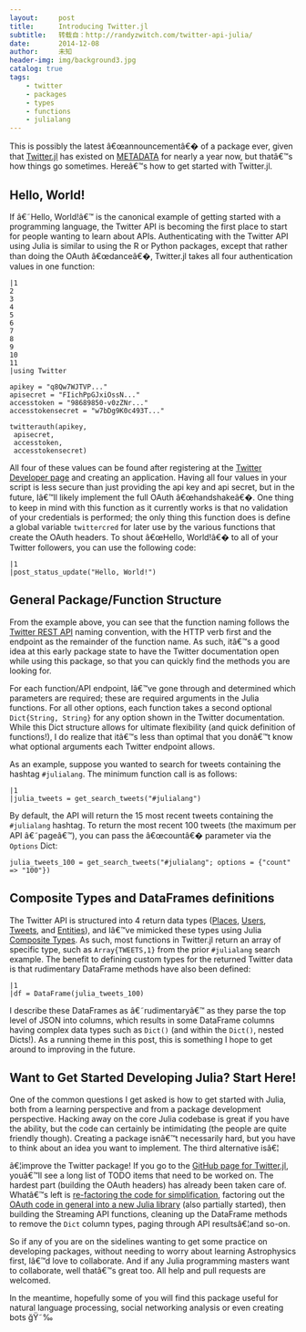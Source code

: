 ```yaml
---
layout:     post
title:      Introducing Twitter.jl
subtitle:   转载自：http://randyzwitch.com/twitter-api-julia/
date:       2014-12-08
author:     未知
header-img: img/background3.jpg
catalog: true
tags:
    - twitter
    - packages
    - types
    - functions
    - julialang
---
```


This is possibly the latest â€œannouncementâ€� of a package ever, given that [Twitter.jl](https://github.com/randyzwitch/Twitter.jl) has existed on [METADATA](https://github.com/JuliaLang/METADATA.jl) for nearly a year now, but thatâ€™s how things go sometimes. Hereâ€™s how to get started with Twitter.jl.

## Hello, World!

If â€˜Hello, World!â€™ is the canonical example of getting started with a programming language, the Twitter API is becoming the first place to start for people wanting to learn about APIs. Authenticating with the Twitter API using Julia is similar to using the R or Python packages, except that rather than doing the OAuth â€œdanceâ€�, Twitter.jl takes all four authentication values in one function:

```
|1
2
3
4
5
6
7
8
9
10
11
|using Twitter

apikey = "q8Qw7WJTVP..."
apisecret = "FIichPpGJxiOssN..."
accesstoken = "98689850-v0zZNr..."
accesstokensecret = "w7bDg9K0c493T..."

twitterauth(apikey,
 apisecret,
 accesstoken,
 accesstokensecret)

```

All four of these values can be found after registering at the [Twitter Developer page](https://dev.twitter.com/) and creating an application. Having all four values in your script is less secure than just providing the api key and api secret, but in the future, Iâ€™ll likely implement the full OAuth â€œhandshakeâ€�. One thing to keep in mind with this function as it currently works is that no validation of your credentials is performed; the only thing this function does is define a global variable `twittercred` for later use by the various functions that create the OAuth headers. To shout â€œHello, World!â€� to all of your Twitter followers, you can use the following code:

```
|1
|post_status_update("Hello, World!")

```

## General Package/Function Structure

From the example above, you can see that the function naming follows the [Twitter REST API](https://dev.twitter.com/rest/public) naming convention, with the HTTP verb first and the endpoint as the remainder of the function name. As such, itâ€™s a good idea at this early package state to have the Twitter documentation open while using this package, so that you can quickly find the methods you are looking for.

For each function/API endpoint, Iâ€™ve gone through and determined which parameters are required; these are required arguments in the Julia functions. For all other options, each function takes a second optional `Dict{String, String}` for any option shown in the Twitter documentation. While this Dict structure allows for ultimate flexibility (and quick definition of functions!), I do realize that itâ€™s less than optimal that you donâ€™t know what optional arguments each Twitter endpoint allows.

As an example, suppose you wanted to search for tweets containing the hashtag `#julialang`. The minimum function call is as follows:

```
|1
|julia_tweets = get_search_tweets("#julialang")

```

By default, the API will return the 15 most recent tweets containing the `#julialang` hashtag. To return the most recent 100 tweets (the maximum per API â€˜pageâ€™), you can pass the â€œcountâ€� parameter via the `Options` Dict:

```
julia_tweets_100 = get_search_tweets("#julialang"; options = {"count" => "100"})
```

## Composite Types and DataFrames definitions

The Twitter API is structured into 4 return data types ([Places](https://dev.twitter.com/overview/api/places), [Users](https://dev.twitter.com/overview/api/users), [Tweets](https://dev.twitter.com/overview/api/tweets), and [Entities](https://dev.twitter.com/overview/api/entities)), and Iâ€™ve mimicked these types using Julia [Composite Types](http://julia.readthedocs.org/en/latest/manual/types#composite-types). As such, most functions in Twitter.jl return an array of specific type, such as `Array{TWEETS,1}` from the prior `#julialang` search example. The benefit to defining custom types for the returned Twitter data is that rudimentary DataFrame methods have also been defined:

```
|1
|df = DataFrame(julia_tweets_100)

```

I describe these DataFrames as â€˜rudimentaryâ€™ as they parse the top level of JSON into columns, which results in some DataFrame columns having complex data types such as `Dict()` (and within the `Dict()`, nested Dicts!). As a running theme in this post, this is something I hope to get around to improving in the future.

## Want to Get Started Developing Julia? Start Here!

One of the common questions I get asked is how to get started with Julia, both from a learning perspective and from a package development perspective. Hacking away on the core Julia codebase is great if you have the ability, but the code can certainly be intimidating (the people are quite friendly though). Creating a package isnâ€™t necessarily hard, but you have to think about an idea you want to implement. The third alternative isâ€¦

â€¦improve the Twitter package! If you go to the [GitHub page for Twitter.jl](https://github.com/randyzwitch/Twitter.jl), youâ€™ll see a long list of TODO items that need to be worked on. The hardest part (building the OAuth headers) has already been taken care of. Whatâ€™s left is [re-factoring the code for simplification](http://randyzwitch.com/julia-metaprogramming-refactoring), factoring out the [OAuth code in general into a new Julia library](https://github.com/randyzwitch/OAuth.jl) (also partially started), then building the Streaming API functions, cleaning up the DataFrame methods to remove the `Dict` column types, paging through API resultsâ€¦and so-on.

So if any of you are on the sidelines wanting to get some practice on developing packages, without needing to worry about learning Astrophysics first, Iâ€™d love to collaborate. And if any Julia programming masters want to collaborate, well thatâ€™s great too. All help and pull requests are welcomed.

In the meantime, hopefully some of you will find this package useful for natural language processing, social networking analysis or even creating bots ğŸ˜‰
